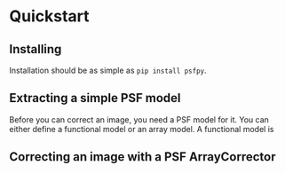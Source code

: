 # Quickstart

## Installing
Installation should be as simple as `pip install psfpy`. 

## Extracting a simple PSF model
Before you can correct an image, you need a PSF model for it. 
You can either define a functional model or an array model. A functional
model is 


## Correcting an image with a PSF ArrayCorrector
